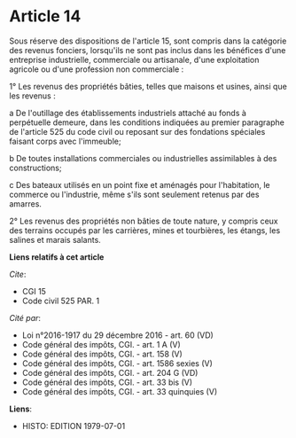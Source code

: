 # Article 14

Sous réserve des dispositions de l'article 15, sont compris dans la catégorie des revenus fonciers, lorsqu'ils ne sont pas
inclus dans les bénéfices d'une entreprise industrielle, commerciale ou artisanale, d'une exploitation agricole ou d'une
profession non commerciale :

1° Les revenus des propriétés bâties, telles que maisons et usines, ainsi que les revenus :

a  De l'outillage des établissements industriels attaché au fonds à perpétuelle demeure, dans les conditions indiquées au
premier paragraphe de l'article 525 du code civil ou reposant sur des fondations spéciales faisant corps avec l'immeuble;

b  De toutes installations commerciales ou industrielles assimilables à des constructions;

c  Des bateaux utilisés en un point fixe et aménagés pour l'habitation, le commerce ou l'industrie, même s'ils sont seulement
retenus par des amarres.

2° Les revenus des propriétés non bâties de toute nature, y compris ceux des terrains occupés par les carrières, mines et
tourbières, les étangs, les salines et marais salants.

**Liens relatifs à cet article**

_Cite_:

  - CGI 15
  - Code civil 525 PAR. 1

_Cité par_:

  - Loi n°2016-1917 du 29 décembre 2016 - art. 60 (VD)
  - Code général des impôts, CGI. - art. 1 A (V)
  - Code général des impôts, CGI. - art. 158 (V)
  - Code général des impôts, CGI. - art. 1586 sexies (V)
  - Code général des impôts, CGI. - art. 204 G (VD)
  - Code général des impôts, CGI. - art. 33 bis (V)
  - Code général des impôts, CGI. - art. 33 quinquies (V)

**Liens**:

  - HISTO: EDITION 1979-07-01
